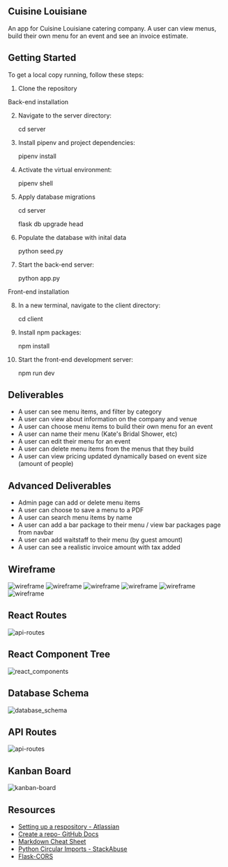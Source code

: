 ## Cuisine Louisiane

An app for Cuisine Louisiane catering company. A user can view menus, build their own menu for an event and see an invoice estimate.

## Getting Started
To get a local copy running, follow these steps:

1. Clone the repository

Back-end installation

2. Navigate to the server directory:    
    
    cd server

3. Install pipenv and project dependencies: 
    
    pipenv install

4. Activate the virtual environment: 
    
    pipenv shell

5. Apply database migrations
    
    cd server

    flask db upgrade head

6. Populate the database with inital data
    
    python seed.py

7. Start the back-end server:

    python app.py

Front-end installation

8. In a new terminal, navigate to the client directory:
    
    cd client

9. Install npm packages:
    
    npm install

10. Start the front-end development server:
    
    npm run dev



## Deliverables

* A user can see menu items, and filter by category
* A user can view about information on the company and venue
* A user can choose menu items to build their own menu for an event
* A user can name their menu (Kate's Bridal Shower, etc)
* A user can edit their menu for an event
* A user can delete menu items from the menus that they build
* A user can view pricing updated dynamically based on event size (amount of people)


## Advanced Deliverables
* Admin page can add or delete menu items
* A user can choose to save a menu to a PDF
* A user can search menu items by name
* A user can add a bar package to their menu / view bar packages page from navbar
* A user can add waitstaff to their menu (by guest amount)
* A user can see a realistic invoice amount with tax added

## Wireframe
<img src="planning/wireframe1.png" alt="wireframe">
<img src="planning/wireframe2.png" alt="wireframe">
<img src="planning/wireframe3.png" alt="wireframe">
<img src="planning/wireframe4.png" alt="wireframe">
<img src="planning/wireframe5.png" alt="wireframe">
<img src="planning/wireframe6.png" alt="wireframe">

## React Routes
<img src="planning/react_routes.png" alt="api-routes">

## React Component Tree
<img src="planning/react_components.png" alt="react_components">

## Database Schema
<img src="planning/database_schema.png" alt="database_schema">

## API Routes
<img src="planning/api_routes.png" alt="api-routes">

## Kanban Board
<img src="planning/kanban.png" alt="kanban-board">

## Resources

- [Setting up a respository - Atlassian](https://www.atlassian.com/git/tutorials/setting-up-a-repository)
- [Create a repo- GitHub Docs](https://docs.github.com/en/get-started/quickstart/create-a-repo)
- [Markdown Cheat Sheet](https://www.markdownguide.org/cheat-sheet/)
- [Python Circular Imports - StackAbuse](https://stackabuse.com/python-circular-imports/)
- [Flask-CORS](https://flask-cors.readthedocs.io/en/latest/)
